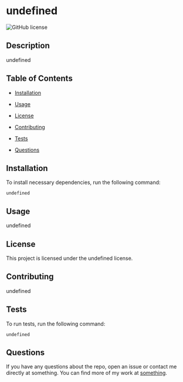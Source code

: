 # undefined
![GitHub license](https://img.shields.io/badge/license-undefined-blue.svg)

## Description

undefined

## Table of Contents 

* [Installation](#installation)

* [Usage](#usage)

* [License](#license)

* [Contributing](#contributing)

* [Tests](#tests)

* [Questions](#questions)

## Installation

To install necessary dependencies, run the following command:

```
undefined
```

## Usage

undefined

## License

This project is licensed under the undefined license.
  
## Contributing

undefined

## Tests

To run tests, run the following command:

```
undefined
```

## Questions

If you have any questions about the repo, open an issue or contact me directly at something. You can find more of my work at [something](https://github.com/something/).

